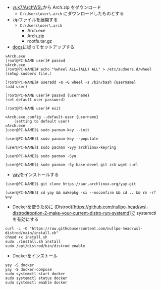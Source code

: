 - [yuk7/ArchWSL](https://github.com/yuk7/ArchWSL/releases)から Arch.zip をダウンロード
  - `C:\Users\user\.arch` にダウンロードしたものとする
- zipファイルを展開する
  - `C:\Users\user\.arch`
    - Arch.exe
    - Arch.zip
    - rootfs.tar.gz
- [docs](https://wsldl-pg.github.io/ArchW-docs/How-to-Setup/)に従ってセットアップする
```
>Arch.exe
[root@PC-NAME user]# passwd
>Arch.exe
[root@PC-NAME]# echo "%wheel ALL=(ALL) ALL" > /etc/sudoers.d/wheel
(setup sudoers file.)

[root@PC-NAME]# useradd -m -G wheel -s /bin/bash {username}
(add user)

[root@PC-NAME user]# passwd {username}
(set default user password)

[root@PC-NAME user]# exit

>Arch.exe config --default-user {username}
    (setting to default user)
>Arch.exe
[user@PC-NAME]$ sudo pacman-key --init

[user@PC-NAME]$ sudo pacman-key --populate

[user@PC-NAME]$ sudo pacman -Syy archlinux-keyring

[user@PC-NAME]$ sudo pacman -Syu

[user@PC-NAME]$ sudo pacman -Sy base-devel git zsh wget curl
```
- [yay](https://github.com/Jguer/yay)をインストールする
```
[user@PC-NAME]$ git clone https://aur.archlinux.org/yay.git

[user@PC-NAME]$ cd yay && makepkg -si --noconfirm && cd .. && rm -rf yay
```
- Dockerを使うために (Distrod)[https://github.com/nullpo-head/wsl-distrod#option-2-make-your-current-distro-run-systemd]で systemctl を有効にする
```
curl -L -O "https://raw.githubusercontent.com/nullpo-head/wsl-distrod/main/install.sh"
chmod +x install.sh
sudo ./install.sh install
sudo /opt/distrod/bin/distrod enable
```
- Dockerをインストール
```
yay -S docker
yay -S docker-compose
sudo systemctl start docker
sudo systemctl status docker
sudo systemctl enable docker
```
